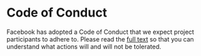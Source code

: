 # Code of Conduct

Facebook has adopted a Code of Conduct that we expect project participants to adhere to.
Please read the [full text](https://code.fb.com/codeofconduct/)
so that you can understand what actions will and will not be tolerated.

